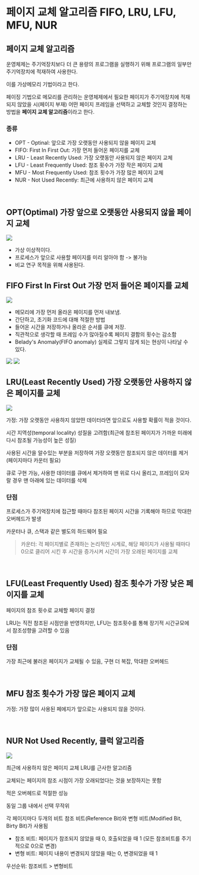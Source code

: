# 페이지 교체 알고리즘 FIFO, LRU, LFU, MFU, NUR

## 페이지 교체 알고리즘

운영체제는 주기억장치보다 더 큰 용량의 프로그램을 실행하기 위해 프로그램의 일부만 주기억장치에 적재하여 사용한다.

이를 가상메모리 기법이라고 한다.

페이징 기법으로 메모리를 관리하는 운영체제에서 필요한 페이지가 주기억장치에 적재되지 않았을 시(페이지 부재) 어떤 페이지 프레임을 선택하고 교체할 것인지 결정하는 방법을 **페이지 교체 알고리즘**이라고 한다.

### 종류
- OPT - Optinal: 앞으로 가장 오랫동안 사용되지 않을 페이지 교체
- FIFO: First In First Out: 가장 먼저 들어온 페이지를 교체
- LRU - Least Recently Used: 가장 오랫동안 사용되지 않은 페이지 교체
- LFU - Least Frequently Used: 참조 횟수가 가장 작은 페이지 교체
- MFU - Most Frequently Used: 참조 횟수가 가장 많은 페이지 교체
- NUR - Not Used Recently: 최근에 사용하지 않은 페이지 교체

<br>

## OPT(Optimal) 가장 앞으로 오랫동안 사용되지 않을 페이지 교체

![](https://img1.daumcdn.net/thumb/R1280x0/?scode=mtistory2&fname=https%3A%2F%2Fblog.kakaocdn.net%2Fdn%2FS8lUX%2Fbtq9JNyN39f%2FoYoWX91sjF34LkuFfuJxrk%2Fimg.png)

- 가상 이상적이다.
- 프로세스가 앞으로 사용할 페이지를 미리 알아야 함 -> 불가능
- 비교 연구 목적을 위해 사용된다.

## FIFO First In First Out 가장 먼저 들어온 페이지를 교체

![](https://img1.daumcdn.net/thumb/R1280x0/?scode=mtistory2&fname=https%3A%2F%2Fblog.kakaocdn.net%2Fdn%2FU5nSm%2Fbtq9PUpYAl8%2FWtyueVDWhp6E2nLGbNHYWK%2Fimg.png)

- 메모리에 가장 먼저 올라온 페이지를 먼저 내보냄.
- 간단하고, 초기화 코드에 대해 적절한 방법
- 들어온 시간을 저장하거나 올라온 순서를 큐에 저장.
- 직관적으로 생각할 때 프레임 수가 많아질수록 페이지 결함의 횟수는 감소함
- Belady's Anomaly(FIFO anomaly)
실제로 그렇지 않게 되는 현상이 나타날 수 있다.

![](https://img1.daumcdn.net/thumb/R1280x0/?scode=mtistory2&fname=https%3A%2F%2Fblog.kakaocdn.net%2Fdn%2FbBk7Bp%2Fbtq9Vka7iP3%2FOyRlrUsTMJ4owdIJDC1KL0%2Fimg.jpg)
![](https://img1.daumcdn.net/thumb/R1280x0/?scode=mtistory2&fname=https%3A%2F%2Fblog.kakaocdn.net%2Fdn%2Fukhyy%2Fbtq9NROjAZc%2Fy1yPHPRuZenlX3VTUBIq01%2Fimg.jpg)

## LRU(Least Recently Used) 가장 오랫동안 사용하지 않은 페이지를 교체


![](https://img1.daumcdn.net/thumb/R1280x0/?scode=mtistory2&fname=https%3A%2F%2Fblog.kakaocdn.net%2Fdn%2Fb1csvE%2Fbtq9IZlYnx0%2FwbSZzZfsBkbmQ80nnf9LdK%2Fimg.png)

가정: 가장 오랫동안 사용하지 않았떤 데이터라면 앞으로도 사용할 확률이 적을 것이다.

시간 지역성(temporal locality) 성질을 고려함(최근에 참조된 페이지가 가까운 미래에 다시 참조될 가능성이 높은 성질)

사용된 시간을 알수있는 부분을 저장하여 가장 오랫동안 참조되지 않은 데이터를 제거(페이지마다 카운터 필요)

큐로 구현 가능, 사용한 데이터를 큐에서 제거하여 맨 위로 다시 올리고, 프레임이 모자랄 경우 맨 아래에 있는 데이터를 삭제

### 단점
프로세스가 주기억장치에 접근할 때마다 참조된 페이지 시간을 기록해야 하므로 막대한 오버헤드가 발생

카운터나 큐, 스택과 같은 별도의 하드웨어 필요

> 카운터: 걱 페이지별로 존재하는 논리적인 시계로, 해당 페이지가 사용될 때마다 0으로 클리어 시킨 후 시간을 증가시켜 시간이 가장 오래된 페이지를 교체

<br>

## LFU(Least Frequently Used) 참조 횟수가 가장 낮은 페이지를 교체

페이지의 참조 횟수로 교체할 페이지 결정

LRU는 직전 참조된 시점만을 반영하지만, LFU는 참조횟수를 통해 장기적 시간규모에서 참조성향을 고려할 수 있음

### 단점
가장 최근에 불러온 페이지가 교체될 수 있음, 구현 더 복잡, 막대한 오버헤드

<br>

## MFU 참조 횟수가 가장 많은 페이지 교체
가정: 가장 많이 사용된 페에지가 앞으로는 사용되지 않을 것이다.

<br>

## NUR Not Used Recently, 클럭 알고리즘

![](https://img1.daumcdn.net/thumb/R1280x0/?scode=mtistory2&fname=https%3A%2F%2Fblog.kakaocdn.net%2Fdn%2FqfdHU%2Fbtq9PTLnM9o%2F7Xg5UGO0UYs3qeXjJwTiW1%2Fimg.png)

최근에 사용하지 않은 페이지 교체 LRU를 근사한 알고리즘

교체되는 페이지의 참조 시점이 가장 오래되었다는 것을 보장하지는 못함

적은 오버헤드로 적절한 성능

동일 그룹 내에서 선택 무작위

각 페이지마다 두개의 비트 참조 비트(Reference Bit)와 변형 비트(Modified Bit, Birty Bit)가 사용됨

- 참조 비트: 페이지가 참조되지 않았을 때 0, 호출되었을 때 1 (모든 참조비트를 주기적으로 0으로 변경)
- 변형 비트: 페이지 내용이 변경되지 않았을 때는 0, 변경되었을 때 1

우선순위: 참조비트 > 변형비트